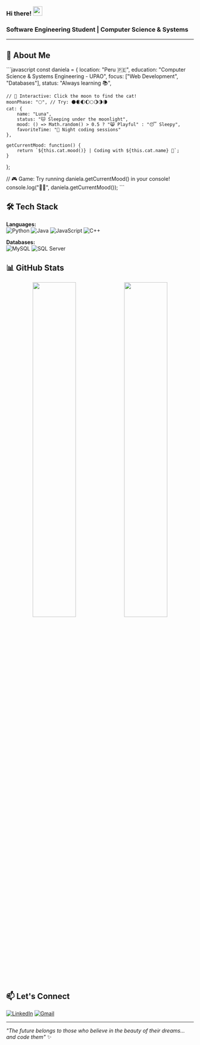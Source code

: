 ### Hi there! <img src="https://emojis.slackmojis.com/emojis/images/1536351075/4594/blob-wave.gif" width="25"/>
### Software Engineering Student | Computer Science & Systems

---

## 🎯 About Me

\`\`\`javascript
const daniela = {
    location: "Peru 🇵🇪",
    education: "Computer Science & Systems Engineering - UPAO",
    focus: ["Web Development", "Databases"],
    status: "Always learning 📚",
    
    // 🌙 Interactive: Click the moon to find the cat!
    moonPhase: "🌕", // Try: 🌑🌒🌓🌔🌕🌖🌗🌘
    cat: {
        name: "Luna",
        status: "🐱 Sleeping under the moonlight",
        mood: () => Math.random() > 0.5 ? "😸 Playful" : "😴 Sleepy",
        favoriteTime: "🌙 Night coding sessions"
    },
    
    getCurrentMood: function() {
        return `${this.cat.mood()} | Coding with ${this.cat.name} 🐾`;
    }
};

// 🎮 Game: Try running daniela.getCurrentMood() in your console!
console.log("🌙✨", daniela.getCurrentMood());
\`\`\`

## 🛠️ Tech Stack

**Languages:**  
![Python](https://img.shields.io/badge/Python-3776AB?style=flat&logo=python&logoColor=white)
![Java](https://img.shields.io/badge/Java-ED8B00?style=flat&logo=java&logoColor=white)
![JavaScript](https://img.shields.io/badge/JavaScript-F7DF1E?style=flat&logo=javascript&logoColor=black)
![C++](https://img.shields.io/badge/C++-00599C?style=flat&logo=cplusplus&logoColor=white)

**Databases:**  
![MySQL](https://img.shields.io/badge/MySQL-4479A1?style=flat&logo=mysql&logoColor=white)
![SQL Server](https://img.shields.io/badge/SQL%20Server-CC2927?style=flat&logo=microsoft%20sql%20server&logoColor=white)

## 📊 GitHub Stats

<div align="center">
  <img width="48%" src="https://github-readme-stats.vercel.app/api?username=Dxnn017&show_icons=true&theme=tokyonight&hide_border=true" />
  <img width="48%" src="https://github-readme-stats.vercel.app/api/top-langs/?username=Dxnn017&layout=compact&theme=tokyonight&hide_border=true" />
</div>

## 📫 Let's Connect

[![LinkedIn](https://img.shields.io/badge/LinkedIn-0077B5?style=for-the-badge&logo=linkedin&logoColor=white)](https://www.linkedin.com/in/daniela-nieve-64b571261)
[![Gmail](https://img.shields.io/badge/Gmail-D14836?style=for-the-badge&logo=gmail&logoColor=white)](mailto:dannievi017@gmail.com)

---

*"The future belongs to those who believe in the beauty of their dreams... and code them"* ✨
